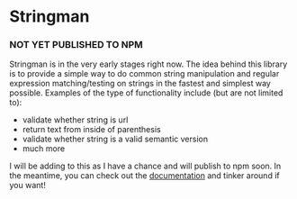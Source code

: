 # Stringman

### NOT YET PUBLISHED TO NPM

Stringman is in the very early stages right now. The idea behind this library is to provide a simple way to do common string manipulation and regular expression matching/testing on strings in the fastest and simplest way possible. Examples of the type of functionality include (but are not limited to):
- validate whether string is url
- return text from inside of parenthesis
- validate whether string is a valid semantic version
- much more

I will be adding to this as I have a chance and will publish to npm soon. In the meantime, you can check out the [documentation](https://jgdigitaljedi.github.io/stringman/) and tinker around if you want!